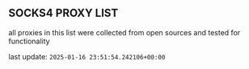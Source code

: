 ## SOCKS4 PROXY LIST

all proxies in this list were collected from open sources and tested for functionality

last update: `2025-01-16 23:51:54.242106+00:00`